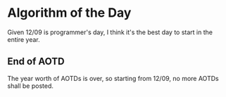 # Algorithm of the Day

Given 12/09 is programmer's day, I think it's the best day to start in the entire year.

## End of AOTD

The year worth of AOTDs is over, so starting from 12/09, no more AOTDs shall be posted.